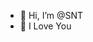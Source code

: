 - 👋 Hi, I’m @SNT
- 👀 I Love You

<!---
SNTlovesyou/SNTlovesyou is a ✨ special ✨ repository because its `README.md` (this file) appears on your GitHub profile.
You can click the Preview link to take a look at your changes.
--->
